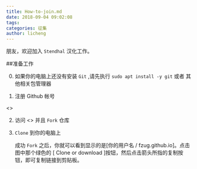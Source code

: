 ```yaml
---
title: How-to-join.md
date: 2018-09-04 09:02:08
tags:
categories: 征集
author: licheng
---
```


朋友，欢迎加入 `Stendhal` 汉化工作。

##准备工作 

0. 如果你的电脑上还没有安装 `Git` ,请先执行 `sudo apt install -y git` 或者 其他相关包管理器

1. 注册 Github 帐号

<>

2. 访问 <> 并且 `Fork` 仓库


3. `Clone` 到你的电脑上

    成功 `Fork` 之后，你就可以看到显示的是[你的用户名 / fzug.github.io]。点击图中那个绿色的 [ Clone or download ]按钮，然后点击箭头所指的复制按钮，即可复制链接到剪贴板。